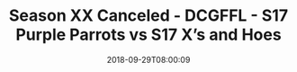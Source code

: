 ---
title: Season XX Canceled - DCGFFL - S17 Purple Parrots vs S17 X’s and Hoes
teams-score:
- team: _teams/s17-purple.md
  score:
- team: _teams/s17-royal-blue.md
  score: 21
mvp: B. McEvoy (Purple); J. Salverstrini (Royal)
game-ball: D. Mitchell (Purple); K. Lynch (Royal)
season: 17
week: 2
date: '2018-09-29T08:00:09'
pageid: season-17-week-2-september-28-30-2018-6703-vs-6705
---